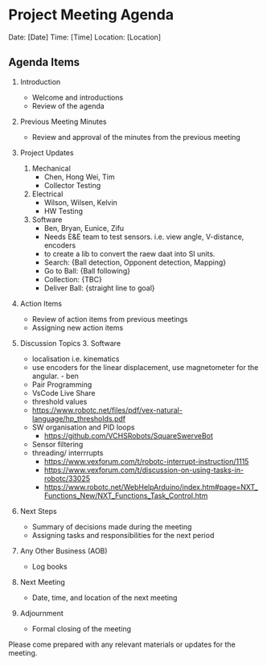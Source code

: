 # Project Meeting Agenda

Date: [Date]
Time: [Time]
Location: [Location]

## Agenda Items

1. Introduction

   - Welcome and introductions
   - Review of the agenda

2. Previous Meeting Minutes

   - Review and approval of the minutes from the previous meeting

3. Project Updates

   1. Mechanical
      - Chen, Hong Wei, Tim
      - Collector Testing
   2. Electrical
      - Wilson, Wilsen, Kelvin
      - HW Testing
   3. Software
      - Ben, Bryan, Eunice, Zifu
      - Needs E&E team to test sensors. i.e. view angle, V-distance, encoders
      - to create a lib to convert the raew daat into SI units.
      - Search: {Ball detection, Opponent detection, Mapping}
      - Go to Ball: {Ball following}
      - Collection: {TBC}
      - Deliver Ball: {straight line to goal}

4. Action Items

   - Review of action items from previous meetings
   - Assigning new action items

5. Discussion Topics
   3. Software
      - localisation i.e. kinematics
      - use encoders for the linear displacement, use magnetometer for the angular. - ben
      - Pair Programming
      - VsCode Live Share
      - threshold values
      - https://www.robotc.net/files/pdf/vex-natural-language/hp_thresholds.pdf
      - SW organisation and PID loops
         - https://github.com/VCHSRobots/SquareSwerveBot
      - Sensor filtering
      - threading/ interrrupts 
         - https://www.vexforum.com/t/robotc-interrupt-instruction/1115
         - https://www.vexforum.com/t/discussion-on-using-tasks-in-robotc/33025
         - https://www.robotc.net/WebHelpArduino/index.htm#page=NXT_Functions_New/NXT_Functions_Task_Control.htm

6. Next Steps

   - Summary of decisions made during the meeting
   - Assigning tasks and responsibilities for the next period

7. Any Other Business (AOB)

   - Log books

8. Next Meeting

   - Date, time, and location of the next meeting

9. Adjournment
   - Formal closing of the meeting

Please come prepared with any relevant materials or updates for the meeting.
